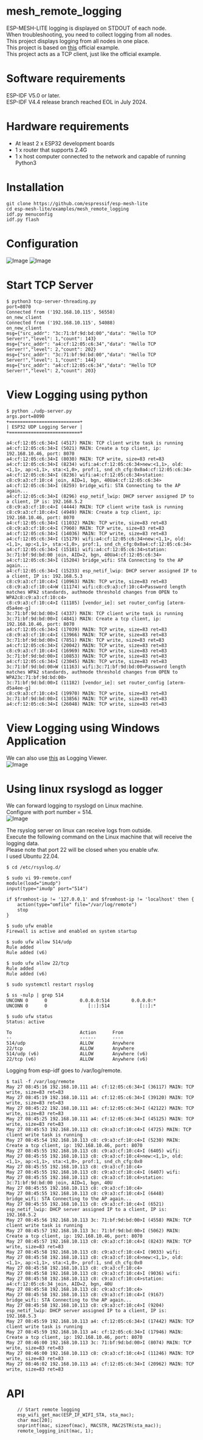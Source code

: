 # mesh_remote_logging
ESP-MESH-LITE logging is displayed on STDOUT of each node.   
When troubleshooting, you need to collect logging from all nodes.   
This project displays logging from all nodes in one place.   
This project is based on [this](https://github.com/espressif/esp-mesh-lite/tree/master/examples/mesh_local_control) official example.   
This project acts as a TCP client, just like the official example.   

# Software requirements
ESP-IDF V5.0 or later.   
ESP-IDF V4.4 release branch reached EOL in July 2024.   

# Hardware requirements
- At least 2 x ESP32 development boards
- 1 x router that supports 2.4G
- 1 x host computer connected to the network and capable of running Python3

# Installation
```
git clone https://github.com/espressif/esp-mesh-lite
cd esp-mesh-lite/examples/mesh_remote_logging
idf.py menuconfig
idf.py flash
```

# Configuration
![Image](https://github.com/user-attachments/assets/e2f8a337-0da2-4d04-bc13-edcee66e7d72)
![Image](https://github.com/user-attachments/assets/d86143b1-ddb8-40fb-aae5-63b129a068c8)

# Start TCP Server
```
$ python3 tcp-server-threading.py
port=8070
Connected from ('192.168.10.115', 56558)
on_new_client
Connected from ('192.168.10.115', 54088)
on_new_client
msg={"src_addr": "3c:71:bf:9d:bd:00","data": "Hello TCP Server!","level": 1,"count": 143}
msg={"src_addr": "a4:cf:12:05:c6:34","data": "Hello TCP Server!","level": 2,"count": 202}
msg={"src_addr": "3c:71:bf:9d:bd:00","data": "Hello TCP Server!","level": 1,"count": 144}
msg={"src_addr": "a4:cf:12:05:c6:34","data": "Hello TCP Server!","level": 2,"count": 203}
```

# View Logging using python
```
$ python ./udp-server.py
args.port=8090
+==========================+
| ESP32 UDP Logging Server |
+==========================+

a4:cf:12:05:c6:34>I (4517) MAIN: TCP client write task is running
a4:cf:12:05:c6:34>I (5021) MAIN: Create a tcp client, ip: 192.168.10.46, port: 8070
a4:cf:12:05:c6:34>I (8030) MAIN: TCP write, size=83 ret=83
a4:cf:12:05:c6:34>I (8234) wifi:a4:cf:12:05:c6:34>new:<1,1>, old:<1,1>, ap:<1,1>, sta:<1,0>, prof:1, snd_ch_cfg:0x0a4:cf:12:05:c6:34>
a4:cf:12:05:c6:34>I (8236) wifi:a4:cf:12:05:c6:34>station: c8:c9:a3:cf:10:c4 join, AID=1, bgn, 40Ua4:cf:12:05:c6:34>
a4:cf:12:05:c6:34>I (8259) bridge_wifi: STA Connecting to the AP again...
a4:cf:12:05:c6:34>I (8296) esp_netif_lwip: DHCP server assigned IP to a client, IP is: 192.168.5.2
c8:c9:a3:cf:10:c4>I (4444) MAIN: TCP client write task is running
c8:c9:a3:cf:10:c4>I (4949) MAIN: Create a tcp client, ip: 192.168.10.46, port: 8070
a4:cf:12:05:c6:34>I (11032) MAIN: TCP write, size=83 ret=83
c8:c9:a3:cf:10:c4>I (7960) MAIN: TCP write, size=83 ret=83
a4:cf:12:05:c6:34>I (14036) MAIN: TCP write, size=83 ret=83
a4:cf:12:05:c6:34>I (15179) wifi:a4:cf:12:05:c6:34>new:<1,1>, old:<1,1>, ap:<1,1>, sta:<1,0>, prof:1, snd_ch_cfg:0x0a4:cf:12:05:c6:34>
a4:cf:12:05:c6:34>I (15181) wifi:a4:cf:12:05:c6:34>station: 3c:71:bf:9d:bd:00 join, AID=2, bgn, 40Ua4:cf:12:05:c6:34>
a4:cf:12:05:c6:34>I (15204) bridge_wifi: STA Connecting to the AP again...
a4:cf:12:05:c6:34>I (15233) esp_netif_lwip: DHCP server assigned IP to a client, IP is: 192.168.5.3
c8:c9:a3:cf:10:c4>I (10963) MAIN: TCP write, size=83 ret=83
c8:c9:a3:cf:10:c4>W (11174) wifi:c8:c9:a3:cf:10:c4>Password length matches WPA2 standards, authmode threshold changes from OPEN to WPA2c8:c9:a3:cf:10:c4>
c8:c9:a3:cf:10:c4>I (11185) [vendor_ie]: set router_config [aterm-d5a4ee-g]
3c:71:bf:9d:bd:00>I (4337) MAIN: TCP client write task is running
3c:71:bf:9d:bd:00>I (4841) MAIN: Create a tcp client, ip: 192.168.10.46, port: 8070
a4:cf:12:05:c6:34>I (17039) MAIN: TCP write, size=83 ret=83
c8:c9:a3:cf:10:c4>I (13966) MAIN: TCP write, size=83 ret=83
3c:71:bf:9d:bd:00>I (7851) MAIN: TCP write, size=83 ret=83
a4:cf:12:05:c6:34>I (20042) MAIN: TCP write, size=83 ret=83
c8:c9:a3:cf:10:c4>I (16969) MAIN: TCP write, size=83 ret=83
3c:71:bf:9d:bd:00>I (10853) MAIN: TCP write, size=83 ret=83
a4:cf:12:05:c6:34>I (23045) MAIN: TCP write, size=83 ret=83
3c:71:bf:9d:bd:00>W (11163) wifi:3c:71:bf:9d:bd:00>Password length matches WPA2 standards, authmode threshold changes from OPEN to WPA23c:71:bf:9d:bd:00>
3c:71:bf:9d:bd:00>I (11182) [vendor_ie]: set router_config [aterm-d5a4ee-g]
c8:c9:a3:cf:10:c4>I (19970) MAIN: TCP write, size=83 ret=83
3c:71:bf:9d:bd:00>I (13856) MAIN: TCP write, size=83 ret=83
a4:cf:12:05:c6:34>I (26048) MAIN: TCP write, size=83 ret=83
```

# View Logging using Windows Application
We can also use [this](https://apps.microsoft.com/detail/9p4nn1x0mmzr?hl=ja-JP&gl=JP) as Logging Viewer.   
![Image](https://github.com/user-attachments/assets/f824e93e-33d6-49d2-9e8e-f07a33e37ebc)

# Using linux rsyslogd as logger   
We can forward logging to rsyslogd on Linux machine.   
Configure with port number = 514.   
![Image](https://github.com/user-attachments/assets/54726250-0ba1-4277-b40c-5fbae9ae592b)

The rsyslog server on linux can receive logs from outside.   
Execute the following command on the Linux machine that will receive the logging data.   
Please note that port 22 will be closed when you enable ufw.   
I used Ubuntu 22.04.   

```
$ cd /etc/rsyslog.d/

$ sudo vi 99-remote.conf
module(load="imudp")
input(type="imudp" port="514")

if $fromhost-ip != '127.0.0.1' and $fromhost-ip != 'localhost' then {
    action(type="omfile" file="/var/log/remote")
    stop
}

$ sudo ufw enable
Firewall is active and enabled on system startup

$ sudo ufw allow 514/udp
Rule added
Rule added (v6)

$ sudo ufw allow 22/tcp
Rule added
Rule added (v6)

$ sudo systemctl restart rsyslog

$ ss -nulp | grep 514
UNCONN 0      0            0.0.0.0:514        0.0.0.0:*
UNCONN 0      0               [::]:514           [::]:*

$ sudo ufw status
Status: active

To                         Action      From
--                         ------      ----
514/udp                    ALLOW       Anywhere
22/tcp                     ALLOW       Anywhere
514/udp (v6)               ALLOW       Anywhere (v6)
22/tcp (v6)                ALLOW       Anywhere (v6)
```

Logging from esp-idf goes to /var/log/remote.   
```
$ tail -f /var/log/remote
May 27 08:45:16 192.168.10.111 a4: cf:12:05:c6:34>I (36117) MAIN: TCP write, size=83 ret=83
May 27 08:45:19 192.168.10.111 a4: cf:12:05:c6:34>I (39120) MAIN: TCP write, size=83 ret=83
May 27 08:45:22 192.168.10.111 a4: cf:12:05:c6:34>I (42122) MAIN: TCP write, size=83 ret=83
May 27 08:45:25 192.168.10.111 a4: cf:12:05:c6:34>I (45125) MAIN: TCP write, size=83 ret=83
May 27 08:45:53 192.168.10.113 c8: c9:a3:cf:10:c4>I (4725) MAIN: TCP client write task is running
May 27 08:45:54 192.168.10.113 c8: c9:a3:cf:10:c4>I (5230) MAIN: Create a tcp client, ip: 192.168.10.46, port: 8070
May 27 08:45:55 192.168.10.113 c8: c9:a3:cf:10:c4>I (6405) wifi:
May 27 08:45:55 192.168.10.113 c8: c9:a3:cf:10:c4>new:<1,1>, old:<1,1>, ap:<1,1>, sta:<1,0>, prof:1, snd_ch_cfg:0x0
May 27 08:45:55 192.168.10.113 c8: c9:a3:cf:10:c4>
May 27 08:45:55 192.168.10.113 c8: c9:a3:cf:10:c4>I (6407) wifi:
May 27 08:45:55 192.168.10.113 c8: c9:a3:cf:10:c4>station: 3c:71:bf:9d:bd:00 join, AID=1, bgn, 40U
May 27 08:45:55 192.168.10.113 c8: c9:a3:cf:10:c4>
May 27 08:45:55 192.168.10.113 c8: c9:a3:cf:10:c4>I (6448) bridge_wifi: STA Connecting to the AP again...
May 27 08:45:55 192.168.10.113 c8: c9:a3:cf:10:c4>I (6521) esp_netif_lwip: DHCP server assigned IP to a client, IP is: 192.168.5.2
May 27 08:45:56 192.168.10.113 3c: 71:bf:9d:bd:00>I (4558) MAIN: TCP client write task is running
May 27 08:45:57 192.168.10.113 3c: 71:bf:9d:bd:00>I (5062) MAIN: Create a tcp client, ip: 192.168.10.46, port: 8070
May 27 08:45:57 192.168.10.113 c8: c9:a3:cf:10:c4>I (8243) MAIN: TCP write, size=83 ret=83
May 27 08:45:58 192.168.10.113 c8: c9:a3:cf:10:c4>I (9033) wifi:
May 27 08:45:58 192.168.10.113 c8: c9:a3:cf:10:c4>new:<1,1>, old:<1,1>, ap:<1,1>, sta:<1,0>, prof:1, snd_ch_cfg:0x0
May 27 08:45:58 192.168.10.113 c8: c9:a3:cf:10:c4>
May 27 08:45:58 192.168.10.113 c8: c9:a3:cf:10:c4>I (9036) wifi:
May 27 08:45:58 192.168.10.113 c8: c9:a3:cf:10:c4>station: a4:cf:12:05:c6:34 join, AID=2, bgn, 40U
May 27 08:45:58 192.168.10.113 c8: c9:a3:cf:10:c4>
May 27 08:45:58 192.168.10.113 c8: c9:a3:cf:10:c4>I (9167) bridge_wifi: STA Connecting to the AP again...
May 27 08:45:58 192.168.10.113 c8: c9:a3:cf:10:c4>I (9204) esp_netif_lwip: DHCP server assigned IP to a client, IP is: 192.168.5.3
May 27 08:45:59 192.168.10.113 a4: cf:12:05:c6:34>I (17442) MAIN: TCP client write task is running
May 27 08:45:59 192.168.10.113 a4: cf:12:05:c6:34>I (17946) MAIN: Create a tcp client, ip: 192.168.10.46, port: 8070
May 27 08:46:00 192.168.10.113 3c: 71:bf:9d:bd:00>I (8074) MAIN: TCP write, size=83 ret=83
May 27 08:46:00 192.168.10.113 c8: c9:a3:cf:10:c4>I (11246) MAIN: TCP write, size=83 ret=83
May 27 08:46:02 192.168.10.113 a4: cf:12:05:c6:34>I (20962) MAIN: TCP write, size=83 ret=83
```

# API
```
    // Start remote logging
    esp_wifi_get_mac(ESP_IF_WIFI_STA, sta_mac);
    char mac[20];
    snprintf(mac, sizeof(mac), MACSTR, MAC2STR(sta_mac));
    remote_logging_init(mac, 1);
```
